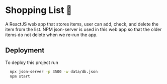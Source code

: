 
# Shopping List 📜

A ReactJS web app that stores items, user can add, check, and delete the item from the list. NPM json-server is used in this web app so that the older items do not delete when we re-run the app.


## Deployment

To deploy this project run

```bash
  npx json-server -p 3500 -w data/db.json
  npm start
```

